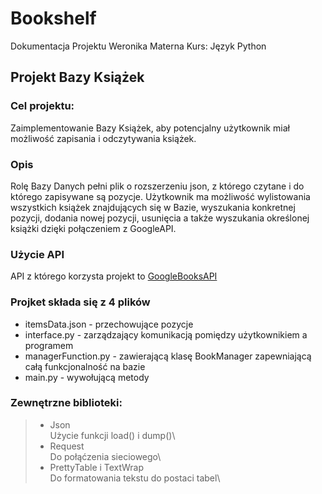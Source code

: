 # Bookshelf

Dokumentacja Projektu 
Weronika Materna
Kurs: Język Python



## Projekt Bazy Książek

### Cel projektu:
Zaimplementowanie Bazy Książek, aby potencjalny użytkownik miał 
możliwość zapisania i odczytywania książek.
### Opis
Rolę Bazy Danych pełni plik o rozszerzeniu json, z którego czytane i  do którego zapisywane są pozycje. 
Użytkownik ma możliwość wylistowania wszystkich książek znajdujących się w Bazie, wyszukania konkretnej pozycji, 
dodania nowej pozycji, usunięcia a także wyszukania określonej książki dzięki połączeniem z GoogleAPI.
### Użycie API
API z którego korzysta projekt to [GoogleBooksAPI](https://developers.google.com/books)
### Projket składa się z 4 plików
* itemsData.json - przechowujące pozycje
* interface.py - zarządzający komunikacją pomiędzy użytkownikiem a programem
* managerFunction.py - zawierającą klasę BookManager zapewniającą całą funkcjonalność na
bazie
* main.py - wywołującą metody
### Zewnętrzne biblioteki:
> * Json \
  Użycie funkcji load() i dump()\
> * Request\
  Do połąćzenia sieciowego\
> * PrettyTable i TextWrap \
  Do formatowania tekstu do postaci tabel\
